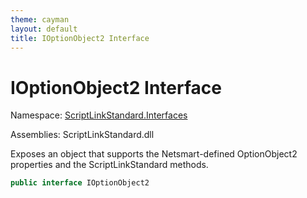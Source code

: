 ```yaml
---
theme: cayman
layout: default
title: IOptionObject2 Interface
---
```


# IOptionObject2 Interface

Namespace: [ScriptLinkStandard.Interfaces](./)

Assemblies: ScriptLinkStandard.dll

Exposes an object that supports the Netsmart-defined OptionObject2 properties and the ScriptLinkStandard methods.

```c#
public interface IOptionObject2
```
